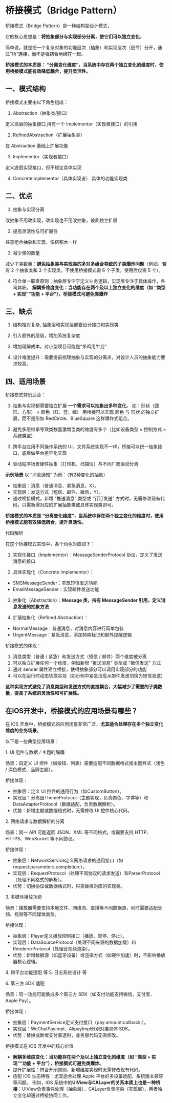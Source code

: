 #  桥接模式（Bridge Pattern）

桥接模式（Bridge Pattern）是一种结构型设计模式，

它的核心思想是：**将抽象部分与实现部分分离，使它们可以独立变化**。

简单说，就是把一个复杂对象的功能层次（抽象）和实现层次（细节）分开，通过“桥”连接，而不是强耦合地绑在一起。

**桥接模式的本质是： “分离变化维度”，当系统中存在两个独立变化的维度时，使用桥接模式能有效降低耦合，提升灵活性。**


## 一、模式结构

桥接模式主要由以下角色组成：

1. Abstraction（抽象类/接口）

定义高层的抽象接口,持有一个 Implementor（实现者接口）的引用

2. RefinedAbstraction（扩展抽象类）

在 Abstraction 基础上扩展功能

3. Implementor（实现者接口）

定义底层实现接口，但不规定具体实现

4. ConcreteImplementor（具体实现者）
具体的功能实现类

## 二、优点
1. 抽象与实现分离

改抽象不用改实现，改实现也不用改抽象，彼此独立扩展

2. 提高灵活性与可扩展性

任意组合抽象和实现，像搭积木一样

3. 减少类的数量

减少子类数量：**避免抽象类与实现类的多对多组合导致的子类爆炸问题**（例如，若有 2 个抽象类和 3 个实现类，不使用桥接模式需 6 个子类，使用后仅需 5 个）。

4. 符合单一职责原则：抽象层专注于定义业务逻辑，实现层专注于具体操作，各司其职。
**解耦多维度变化：当功能存在两个及以上独立变化的维度（如 “类型 + 实现”“功能 + 平台”），桥接模式可避免类爆炸**


## 三、缺点

1. 结构相对复杂, 抽象层和实现层都要设计接口和实现类

2. 引入额外的层级，增加系统复杂度

3. 增加理解成本，对小型项目可能是“杀鸡用牛刀”

4. 设计难度提升：需要提前梳理抽象与实现的分离点，对设计人员的抽象能力要求较高。

## 四、适用场景

桥接模式特别适合：

1. 抽象与实现都需要独立扩展 
**一个需求可以抽象出多种变化**。
如：形状（圆形、方形） × 颜色（红、蓝、绿）
用桥接可以实现 颜色 与 形状 的独立扩展，而不是形如 RedCircle、BlueSquare 这样爆炸式组合。

2. 避免多层继承导致类数量激增当类的维度有多个（比如设备类型 × 控制方式 × 系统类型）
3. 跨平台应用不同操作系统的 UI、文件系统实现不一样，桥接可以统一抽象接口，底层做平台差异化实现
4. 驱动程序场景硬件抽象（打印机、扫描仪）与不同厂商驱动分离


**示例场景**
以 “消息通知” 为例：（有2种变化的抽象）
* 抽象层：消息（普通消息、紧急消息，X）。
* 实现层：发送方式（短信、邮件、微信，Y）。
* 通过桥接模式，新增 “推送消息” 类型或 “钉钉发送” 方式时，无需修改现有代码，只需新增对应的扩展抽象类或具体实现类即可。

**桥接模式的本质是 “分离变化维度”，当系统中存在两个独立变化的维度时，使用桥接模式能有效降低耦合，提升灵活性。**


代码解析

在这个桥接模式实现中，各个角色对应如下：

1. 实现化接口（Implementor）：MessageSenderProtocol 协议，定义了发送消息的接口

2. 具体实现化（Concrete Implementor）：

* SMSMessageSender：实现短信发送功能
* EmailMessageSender：实现邮件发送功能

3. 抽象化（Abstraction）：**Message 类，持有 MessageSender 引用，定义消息发送的抽象方法**

4. 扩展抽象化（Refined Abstraction）：

* NormalMessage：普通消息，对消息内容进行简单包装
* UrgentMessage：紧急消息，添加特殊标记和额外提醒逻辑

桥接模式的体现：

1. 消息类型（普通 / 紧急）和发送方式（短信 / 邮件）两个维度被分离
2. 可以独立扩展任何一个维度，例如新增 "推送消息" 类型或 "微信发送" 方式
3. 通过 sender 属性建立桥接，使得抽象部分可以调用实现部分的功能
4. 可以在运行时动态切换实现（如示例中紧急消息从邮件发送切换为短信发送）

**这种实现方式避免了消息类型和发送方式的直接耦合，大幅减少了需要的子类数量，提高了系统的灵活性和可扩展性。**


## 在iOS开发中，桥接模式的应用场景有哪些？

在 iOS 开发中，桥接模式的应用场景非常广泛，**尤其适合处理存在多个独立变化维度的业务场景**。

以下是一些典型应用场景：

1. UI 组件与数据 / 主题的解耦

场景：自定义 UI 控件（如按钮、列表）需要适配不同数据格式或主题样式（浅色 / 深色模式、品牌主题）。

桥接体现：

* 抽象层：定义 UI 控件的通用行为（如CustomButton）。
* 实现层：分离出ThemeProtocol（主题实现，负责颜色、字体等）和DataAdapterProtocol（数据适配，负责数据解析）。
* 优势：新增主题或数据格式时，无需修改 UI 控件核心代码。

2. 网络请求与数据解析的分离

场景：同一 API 可能返回 JSON、XML 等不同格式，或需要支持 HTTP、HTTPS、WebSocket 等不同协议。

桥接体现：
* 抽象层：NetworkService定义网络请求的通用接口（如request:parameters:completion:）。
* 实现层：RequestProtocol（处理不同协议的请求发送）和ParserProtocol（处理不同格式的解析）。
* 优势：切换协议或数据格式时，只需替换对应的实现类。

3. 多媒体播放功能

场景：播放器需要支持本地文件、网络流、直播等不同数据源，同时需要适配音频、视频等不同媒体类型。

桥接体现：
* 抽象层：Player定义播放控制接口（播放、暂停、停止）。
* 实现层：DataSourceProtocol（处理不同来源的数据加载）和RendererProtocol（处理音视频渲染）。
* 优势：新增数据源（如蓝牙设备）或渲染方式（如硬件加速）时，不影响播放器核心逻辑。

4. 跨平台功能适配 等
5. 日志系统设计 等

6. 第三方 SDK 适配

场景：同一功能可能集成多个第三方 SDK（如支付功能支持微信、支付宝、Apple Pay）。

桥接体现：

* 抽象层：PaymentService定义支付接口（pay:amount:callback:）。
* 实现层：WeChatPayImpl、AlipayImpl分别对接具体 SDK。
* 优势：替换或新增支付渠道时，业务层代码无需修改。

桥接模式在 iOS 开发中的核心价值

* **解耦多维度变化：当功能存在两个及以上独立变化的维度（如 “类型 + 实现”“功能 + 平台”），桥接模式可避免类爆炸**。
* 提升扩展性：符合开闭原则，新增维度实现时无需修改现有代码。
* 适配 iOS 生态特性：尤其适合处理 Apple 平台的多设备适配、系统版本兼容等问题。
例如，iOS 系统中的**UIView与CALayer的关系本质上也是一种桥接**：UIView负责事件处理（抽象层），CALayer负责渲染（实现层），两者独立变化却通过桥接协同工作。 


